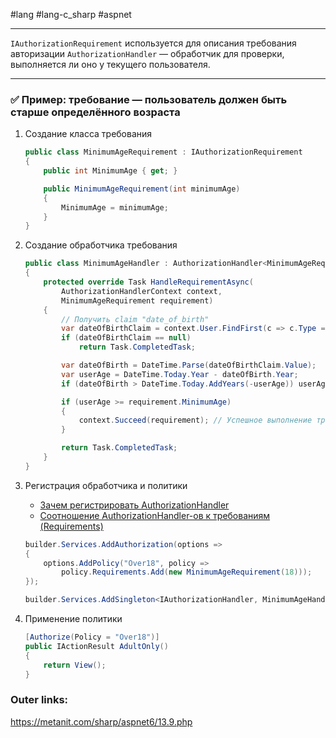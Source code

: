 #lang #lang-c_sharp #aspnet

---
`IAuthorizationRequirement` используется для описания требования авторизации
`AuthorizationHandler` — обработчик для проверки, выполняется ли оно у текущего пользователя.

---
### ✅ Пример: требование — пользователь должен быть старше определённого возраста

1. Создание класса требования
	```csharp
	public class MinimumAgeRequirement : IAuthorizationRequirement
	{
	    public int MinimumAge { get; }
	
	    public MinimumAgeRequirement(int minimumAge)
	    {
	        MinimumAge = minimumAge;
	    }
	}
	```
2. Создание обработчика требования
	```csharp
	public class MinimumAgeHandler : AuthorizationHandler<MinimumAgeRequirement>
	{
	    protected override Task HandleRequirementAsync(
	        AuthorizationHandlerContext context,
	        MinimumAgeRequirement requirement)
	    {
	        // Получить claim "date_of_birth"
	        var dateOfBirthClaim = context.User.FindFirst(c => c.Type == ClaimTypes.DateOfBirth);
	        if (dateOfBirthClaim == null)
	            return Task.CompletedTask;
	
	        var dateOfBirth = DateTime.Parse(dateOfBirthClaim.Value);
	        var userAge = DateTime.Today.Year - dateOfBirth.Year;
	        if (dateOfBirth > DateTime.Today.AddYears(-userAge)) userAge--;
	
	        if (userAge >= requirement.MinimumAge)
	        {
	            context.Succeed(requirement); // Успешное выполнение требования
	        }
	
	        return Task.CompletedTask;
	    }
	}
	```
3. Регистрация обработчика и политики
	- [Зачем регистрировать AuthorizationHandler](heap/_/ASP/Зачем%20регистрировать%20AuthorizationHandler.md)
	- [Соотношение AuthorizationHandler-ов к требованиям (Requirements)](heap/_/ASP/Соотношение%20AuthorizationHandler-ов%20к%20требованиям%20(Requirements).md)
	```csharp
	builder.Services.AddAuthorization(options =>
	{
	    options.AddPolicy("Over18", policy =>
	        policy.Requirements.Add(new MinimumAgeRequirement(18)));
	});
	
	builder.Services.AddSingleton<IAuthorizationHandler, MinimumAgeHandler>();
	```

4. Применение политики
	```csharp
	[Authorize(Policy = "Over18")]
	public IActionResult AdultOnly()
	{
	    return View();
	}
	```

### Outer links:
https://metanit.com/sharp/aspnet6/13.9.php